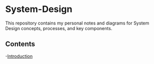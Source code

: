 # System-Design
This repository contains my personal notes and diagrams for System Design concepts, processes, and key components.
## Contents

-[Introduction](Intro.md)







